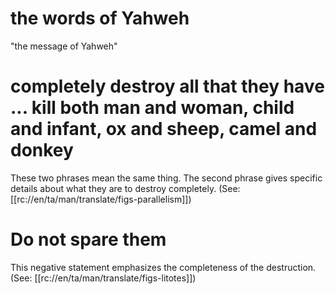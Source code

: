 # the words of Yahweh

"the message of Yahweh"

# completely destroy all that they have ... kill both man and woman, child and infant, ox and sheep, camel and donkey

These two phrases mean the same thing. The second phrase gives specific details about what they are to destroy completely. (See: [[rc://en/ta/man/translate/figs-parallelism]])

# Do not spare them

This negative statement emphasizes the completeness of the destruction. (See: [[rc://en/ta/man/translate/figs-litotes]])